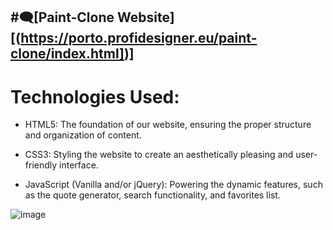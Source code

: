 #🗨️[Paint-Clone Website][(https://porto.profidesigner.eu/paint-clone/index.html])]
---
# Technologies Used:

* HTML5: The foundation of our website, ensuring the proper structure and organization of content.

* CSS3: Styling the website to create an aesthetically pleasing and user-friendly interface.

* JavaScript (Vanilla and/or jQuery): Powering the dynamic features, such as the quote generator, search functionality, and favorites list.

![image](https://github.com/h3xol/paint-clone/assets/53119336/734cd463-fa77-4833-ad4f-e54485f4f25f)

